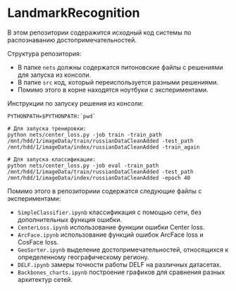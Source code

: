 # LandmarkRecognition

В этом репозитории содеражится исходный код системы по распознаванию достопримечательностей.

Структура репозитория:
* В папке `nets` должны содержатся питоновские файлы с решениями для запуска из консоли.
* В папке `src` код, который переиспользуется разными решениями.
* Помимо этого в корне находятся ноутбуки с экспериментами.

Инструкции по запуску решения из консоли:

```
PYTHONPATH=$PYTHONPATH:`pwd`

# Для запуска тренировки:
python nets/center_loss.py -job train -train_path /mnt/hdd/1/imageData/train/russianDataCleanAdded -test_path /mnt/hdd/1/imageData/index/russianDataCleanAdded -train_again

# Для запуска классификации:
python nets/center_loss.py -job eval -train_path /mnt/hdd/1/imageData/train/russianDataCleanAdded -test_path /mnt/hdd/1/imageData/index/russianDataCleanAdded -epoch 40
```

Помимо этого в репозиториии содержатся следующие файлы с экспериментами:
* `SimpleClassifier.ipynb` классификация с помощью сети, без дополнительных функция ошибки.
* `CenterLoss.ipynb` использование функции ошибки Center loss.
* `ArcFace.ipynb` использование функций ошибок ArcFace loss и CosFace loss.
* `GeoSorter.ipynb` выделение достопримечательностей, относящихся к определенному географическому региону.
* `DELF.ipynb` замеры точности работы DELF на различных датасетах.
* `Backbones_charts.ipynb` построение графиков для сравнения разных архитектур сетей.


